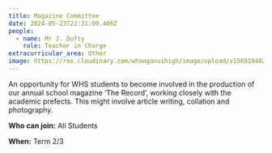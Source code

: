 ```yaml
---
title: Magazine Committee
date: 2024-05-23T22:31:09.406Z
people:
  - name: Mr J. Dufty
    role: Teacher in Charge
extracurricular_area: Other
image: https://res.cloudinary.com/whanganuihigh/image/upload/v1569194028/Performing%20Arts/Magazine_Committee.jpg
---
```

An opportunity for WHS students to become involved in the production of our annual school magazine ‘The Record’, working closely with the academic prefects. This might involve article writing, collation and photography.

**Who can join:** All Students

**When:** Term 2/3
